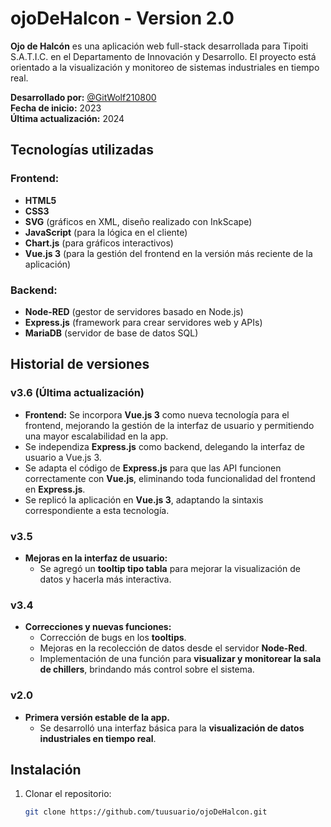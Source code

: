 # ojoDeHalcon - Version 2.0

**Ojo de Halcón** es una aplicación web full-stack desarrollada para Tipoiti S.A.T.I.C. en el Departamento de Innovación y Desarrollo. El proyecto está orientado a la visualización y monitoreo de sistemas industriales en tiempo real.

**Desarrollado por:** [@GitWolf210800](https://github.com/GitWolf210800)  
**Fecha de inicio:** 2023  
**Última actualización:** 2024

## Tecnologías utilizadas

### Frontend:
- **HTML5**
- **CSS3**
- **SVG** (gráficos en XML, diseño realizado con InkScape)
- **JavaScript** (para la lógica en el cliente)
- **Chart.js** (para gráficos interactivos)
- **Vue.js 3** (para la gestión del frontend en la versión más reciente de la aplicación)

### Backend:
- **Node-RED** (gestor de servidores basado en Node.js)
- **Express.js** (framework para crear servidores web y APIs)
- **MariaDB** (servidor de base de datos SQL)

## Historial de versiones

### v3.6 (Última actualización)
- **Frontend:** Se incorpora **Vue.js 3** como nueva tecnología para el frontend, mejorando la gestión de la interfaz de usuario y permitiendo una mayor escalabilidad en la app.
- Se independiza **Express.js** como backend, delegando la interfaz de usuario a Vue.js 3.
- Se adapta el código de **Express.js** para que las API funcionen correctamente con **Vue.js**, eliminando toda funcionalidad del frontend en **Express.js**.
- Se replicó la aplicación en **Vue.js 3**, adaptando la sintaxis correspondiente a esta tecnología.

### v3.5
- **Mejoras en la interfaz de usuario:**
  - Se agregó un **tooltip tipo tabla** para mejorar la visualización de datos y hacerla más interactiva.

### v3.4
- **Correcciones y nuevas funciones:**
  - Corrección de bugs en los **tooltips**.
  - Mejoras en la recolección de datos desde el servidor **Node-Red**.
  - Implementación de una función para **visualizar y monitorear la sala de chillers**, brindando más control sobre el sistema.

### v2.0
- **Primera versión estable de la app.**
  - Se desarrolló una interfaz básica para la **visualización de datos industriales en tiempo real**.

## Instalación

1. Clonar el repositorio:
   ```bash
   git clone https://github.com/tuusuario/ojoDeHalcon.git

